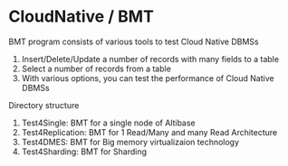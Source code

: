 # CloudNative / BMT 

BMT program consists of various tools to test Cloud Native DBMSs

1) Insert/Delete/Update a number of records with many fields to a table 
2) Select a number of records from a table
3) With various options, you can test the performance of Cloud Native DBMSs

Directory structure

1) Test4Single: BMT for a single node of Altibase
2) Test4Replication: BMT for 1 Read/Many  and many Read Architecture
3) Test4DMES: BMT for Big memory virtualizaion technology 
4) Test4Sharding: BMT for Sharding 




